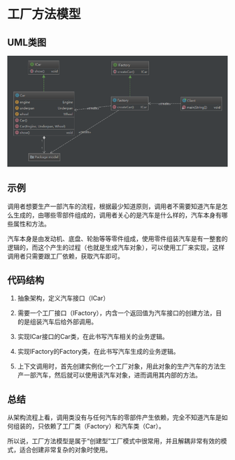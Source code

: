# 工厂方法模型

## UML类图
![factory](../../../../../resources/images/factory_uml.png)

## 示例

调用者想要生产一部汽车的流程，根据最少知道原则，调用者不需要知道汽车是怎么生成的，由哪些零部件组成的，调用者关心的是汽车是什么样的，汽车本身有哪些属性和方法。

汽车本身是由发动机、底盘、轮胎等等零件组成，使用零件组装汽车是有一整套的逻辑的，而这个产生的过程（也就是生成汽车对象），可以使用工厂来实现，这样调用者只需要跟工厂依赖，获取汽车即可。

## 代码结构

1. 抽象架构，定义汽车接口（ICar）

2. 需要一个工厂接口（IFactory），内含一个返回值为汽车接口的创建方法，目的是组装汽车后给外部调用。

3. 实现ICar接口的Car类，在此书写汽车相关的业务逻辑。

4. 实现IFactory的Factory类，在此书写汽车生成的业务逻辑。

5. 上下文调用时，首先创建实例化一个工厂对象，用此对象的生产汽车的方法生产一部汽车，然后就可以使用该汽车对象，进而调用其内部的方法。

## 总结

从架构流程上看，调用类没有与任何汽车的零部件产生依赖，完全不知道汽车是如何组装的，只依赖了工厂类（Factory）和汽车类（Car）。

所以说，工厂方法模型是属于“创建型”工厂模式中很常用，并且解耦非常有效的模式，适合创建非常复杂的对象时使用。